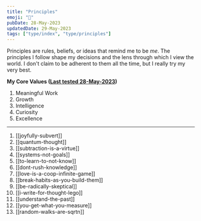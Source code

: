 ```yaml
---
title: "Principles"
emoji: "📐"
pubDate: 28-May-2023
updatedDate: 29-May-2023
tags: ["type/index", "type/principles"]
---
```


Principles are rules, beliefs, or ideas that remind me to be _me_. The principles I follow shape my decisions and the lens through which I view the world. I don't claim to be adherent to them all the time, but I really try my very best.

**My Core Values ([Last tested 28-May-2023](https://personalvalu.es/personal-values-test))**
1. Meaningful Work
2. Growth
3. Intelligence
4. Curiosity
5. Excellence

---

1. [[joyfully-subvert]]
2. [[quantum-thought]]
3. [[subtraction-is-a-virtue]]
4. [[systems-not-goals]]
5. [[to-learn-to-not-know]]
6. [[dont-rush-knowledge]]
7. [[love-is-a-coop-infinite-game]]
8. [[break-habits-as-you-build-them]]
9. [[be-radically-skeptical]]
10. [[i-write-for-thought-lego]]
12. [[understand-the-past]]
13. [[you-get-what-you-measure]]
14. [[random-walks-are-sqrtn]]